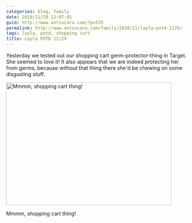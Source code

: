 ```yaml
---
categories: blog, family
date: 2010/11/29 12:07:01
guid: http://www.antzucaro.com/?p=535
permalink: http://www.antzucaro.com/family/2010/11/layla-potd-1129/
tags: layla, potd, shopping cart
title: Layla POTD 11/29
---
```

Yesterday we tested out our shopping cart germ-protector-thing in Target. She seemed to love it! It also appears that we are indeed protecting her from germs, because without that thing there she'd be chewing on some disgusting stuff.

<div class="wp-caption aligncenter" style="width: 450px"><a href="http://media.antzucaro.com/uploads/2010/11/IMG_20101128_144153.jpg"><img class="size-large wp-image-536" title="Mmmm, shopping cart thing!" src="http://media.antzucaro.com/uploads/2010/11/IMG_20101128_144153-1024x764.jpg" alt="Mmmm, shopping cart thing!" width="450" height="335" /></a><p class="wp-caption-text">Mmmm, shopping cart thing!</p></div>